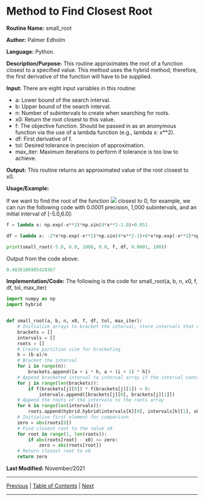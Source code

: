 # Method to Find Closest Root

**Routine Name:** small_root

**Author:** Palmer Edholm

**Language:** Python.

**Description/Purpose:** This routine approximates the root of a function closest to a specified value. This method uses
the hybrid method; therefore, the first derivative of the function will have to be supplied.

**Input:** There are eight input variables in this routine:

* a: Lower bound of the search interval.
* b: Upper bound of the search interval.
* n: Number of subintervals to create when searching for roots.
* x0: Return the root closest to this value.
* f: The objective function. Should be passed in as an anonymous function via the use of a lambda function (e.g., lambda x: x**2).
* df: First derivative of f.
* tol: Desired tolerance in precision of approximation.
* max_iter: Maximum iterations to perform if tolerance is too low to achieve.

**Output:** This routine returns an approximated value of the root closest to x0.

**Usage/Example:**

If we want to find the root of the function <img src="https://render.githubusercontent.com/render/math?math=e^{-x^2}\sin(4x^2-1.0)+0.051"> 
closest to 0, for example, we can run the following code with 0.0001 precision, 1,000 subintervals, and an initial interval
of [-5.0,6.0]:

```python
f = lambda x: np.exp(-x**2)*np.sin(4*x**2-1.0)+0.051

df = lambda x: -2*x*np.exp(-x**2)*np.sin(4*x**2-1)+8*x*np.exp(-x**2)*np.cos(4*x**2-1)

print(small_root(-5.0, 6.0, 1000, 0.0, f, df, 0.0001, 100))
```

Output from the code above:

```python
0.4836106985428367
```

**Implementation/Code:** The following is the code for small_root(a, b, n, x0, f, df, tol, max_iter)

```python
import numpy as np
import hybrid


def small_root(a, b, n, x0, f, df, tol, max_iter):
    # Initialize arrays to bracket the interval, store intervals that contain roots, and store roots
    brackets = []
    intervals = []
    roots = []
    # Create partition size for bracketing
    h = (b-a)/n
    # Bracket the interval
    for i in range(n):
        brackets.append([a + i * h, a + (i + 1) * h])
    # Append bracketed interval to interval array if the interval contains a root
    for j in range(len(brackets)):
        if f(brackets[j][0]) * f(brackets[j][1]) < 0:
            intervals.append([brackets[j][0], brackets[j][1]])
    # Append the roots of the intervals to the roots array
    for k in range(len(intervals)):
        roots.append(hybrid.hybrid(intervals[k][0], intervals[k][1], x0, f, df, tol, max_iter))
    # Initialize first element for comparison
    zero = abs(roots[0])
    # Find closest root to the value x0
    for root in range(1, len(roots)):
        if abs(roots[root] - x0) <= zero:
            zero = abs(roots[root])
    # Return closest root to x0
    return zero
```

**Last Modified:** November/2021

<hr>

[Previous](hybrid.md)
| [Table of Contents](toc/manual_toc.md)
| [Next](roots.md)

<hr>
